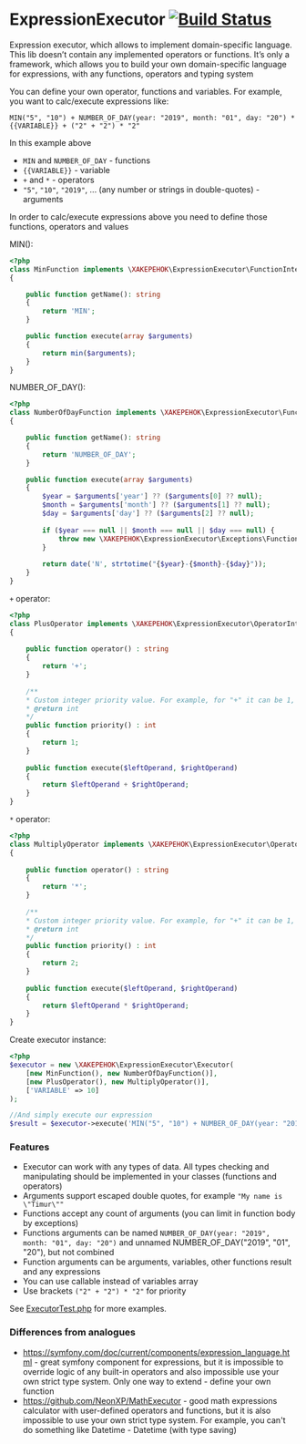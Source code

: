 # ExpressionExecutor [![Build Status](https://travis-ci.com/XAKEPEHOK/expression-executor.svg?branch=master)](https://travis-ci.com/XAKEPEHOK/expression-executor)

Expression executor, which allows to implement domain-specific language. This lib doesn’t contain any
implemented operators or functions. It’s only a framework, which allows you to build your own domain-specific 
language for expressions, with any functions, operators and typing system

You can define your own operator, functions and variables. For example, you want to calc/execute expressions
like: 
```
MIN("5", "10") + NUMBER_OF_DAY(year: "2019", month: "01", day: "20") * {{VARIABLE}} + ("2" + "2") * "2"
``` 
In this example above
- `MIN` and `NUMBER_OF_DAY` - functions
- `{{VARIABLE}}` - variable
- `+` and `*` - operators
-  `"5"`, `"10"`, `"2019"`, ... (any number or strings in double-quotes) - arguments 

In order to calc/execute expressions above you need to define those functions, operators and values

MIN():
```php
<?php
class MinFunction implements \XAKEPEHOK\ExpressionExecutor\FunctionInterface 
{

    public function getName(): string
    {
        return 'MIN';
    }

    public function execute(array $arguments)
    {
        return min($arguments);
    }
}
```

NUMBER_OF_DAY():
```php
<?php
class NumberOfDayFunction implements \XAKEPEHOK\ExpressionExecutor\FunctionInterface 
{

    public function getName(): string
    {
        return 'NUMBER_OF_DAY';
    }

    public function execute(array $arguments)
    {
        $year = $arguments['year'] ?? ($arguments[0] ?? null);
        $month = $arguments['month'] ?? ($arguments[1] ?? null);
        $day = $arguments['day'] ?? ($arguments[2] ?? null);
        
        if ($year === null || $month === null || $day === null) {
            throw new \XAKEPEHOK\ExpressionExecutor\Exceptions\FunctionException('Arguments error');
        }
        
        return date('N', strtotime("{$year}-{$month}-{$day}"));
    }
}
```

`+` operator:
```php
<?php
class PlusOperator implements \XAKEPEHOK\ExpressionExecutor\OperatorInterface 
{
    
    public function operator() : string
    {
        return '+';    
    }
    
    /**
    * Custom integer priority value. For example, for "+" it can be 1, for "*" it can be 2
    * @return int
    */
    public function priority() : int
    {
        return 1;
    }
    
    public function execute($leftOperand, $rightOperand)
    {
        return $leftOperand + $rightOperand;
    }    
}
```

`*` operator:
```php
<?php
class MultiplyOperator implements \XAKEPEHOK\ExpressionExecutor\OperatorInterface 
{
    
    public function operator() : string
    {
        return '*';    
    }
    
    /**
    * Custom integer priority value. For example, for "+" it can be 1, for "*" it can be 2
    * @return int
    */
    public function priority() : int
    {
        return 2;
    }
    
    public function execute($leftOperand, $rightOperand)
    {
        return $leftOperand * $rightOperand;
    }    
}
```

Create executor instance:
```php
<?php
$executor = new \XAKEPEHOK\ExpressionExecutor\Executor(
    [new MinFunction(), new NumberOfDayFunction()],
    [new PlusOperator(), new MultiplyOperator()],
    ['VARIABLE' => 10]
);

//And simply execute our expression 
$result = $executor->execute('MIN("5", "10") + NUMBER_OF_DAY(year: "2019", month: "01", day: "20") * {{VARIABLE}} + ("2" + "2") * "2"');
```

### Features
- Executor can work with any types of data. All types checking and manipulating should be implemented
in your classes (functions and operators)
- Arguments support escaped double quotes, for example `"My name is \"Timur\""`
- Functions accept any count of arguments (you can limit in function body by exceptions)
- Functions arguments can be named `NUMBER_OF_DAY(year: "2019", month: "01", day: "20")` and unnamed
NUMBER_OF_DAY("2019", "01", "20"), but not combined
- Function arguments can be arguments, variables, other functions result and any expressions
- You can use callable instead of variables array
- Use brackets `("2" + "2") * "2"` for priority

See [ExecutorTest.php](tests/ExecutorTest.php) for more examples.

### Differences from analogues
- https://symfony.com/doc/current/components/expression_language.html - great symfony component for
expressions, but it is impossible to override logic of any built-in operators and also impossible use
your own strict type system. Only one way to extend - define your own function
- https://github.com/NeonXP/MathExecutor - good math expressions calculator with user-defined operators
and functions, but it is also impossible to use your own strict type system. For example, you can't do something 
like Datetime - Datetime (with type saving)

